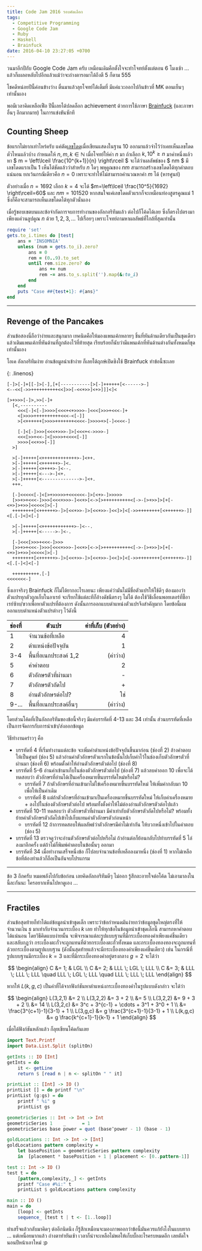 ```yaml
---
title: Code Jam 2016 รอบคัดเลือก
tags:
  - Competitive Programming
  - Google Code Jam
  - Ruby
  - Haskell
  - Brainfuck
date: 2016-04-10 23:27:05 +0700
---
```


วนมาอีกปีกับ Google Code Jam ครับ เหมือนเดิมคือตั้งใจจะทำโจทย์ตั้งแต่ตอน 6 โมงเช้า ... แล้วก็เผลอหลับไปอีกแล้วแม้ว่าจะถ่างตารอมาได้ถึงตี 5 ก็ตาม 555

โชคดีหน่อยปีนี้ค่อนข้างว่าง ตื่นมาแล้วลุยโจทย์ได้เต็มที่ มีแค่แวะออกไปกินข้าวที่ MK ตอนเย็นๆ เท่านั้นเอง

พอมีเวลาคิดเหลือเฟือ ปีนี้เลยได้ปลดล็อก achievement ด้วยการใช้ภาษา [Brainfuck][] (และภาษาอื่นๆ อีกมากมาย) ในการแข่งขันซักที


## Counting Sheep

ข้อแรกไม่ยากเท่าไหร่ครับ แค่ตัด[เลขโดด][]เมื่อเขียนแสดงในฐาน 10 ออกมาแล้วจำไว้ว่าเคยเห็นเลขโดดตัวไหนแล้วบ้าง กำหนดให้ $n,m,k\in\mathbb{N}$ เมื่อโจทย์ให้ค่า $n$ มา ถ้าเลือก $k, 10^k \ge n$ มาค่าหนึ่งแล้วหา $ m = \left\lceil \frac{10^{k+1}}{n} \right\rceil $ จะได้ว่าผลลัพธ์ของ $ nm $ มีเลขโดดแรกเป็น $1$ เห็นได้ชัดแล้วว่าสำหรับ $n$ ใดๆ พหุคูณของ $nm$ สามารถสร้างเลขโดดได้ทุกคำตอบแน่นอน ยกเว้นกรณีเดียวคือ $n=0$ เพราะจะทำให้ไม่สามารถคำนวณหาค่า $m$ ได้ (หารศูนย์)

ตัวอย่างเมื่อ $n=1692$ เลือก $k=4$ จะได้ $m=\left\lceil \frac{10^5}{1692} \right\rceil=60$ และ $nm = 101520$ หากสนใจแค่เลขโดดตัวแรกก็จะเหมือนท่องสูตรคูณแม่ 1 ซึ่งก็คือจะสามารถเห็นเลขโดดได้ทุกตัวนั่นเอง

เมื่อรู้ขอบเขตบนและข้อจำกัดการจบการทำงานของอัลกอริทึมแล้ว ต่อไปก็โค้ดได้เลย ซึ่งก็ตรงไปตรงมาเพียงแค่วนลูปคูณ $n$ ด้วย $1,2,3,\dots$ ไปเรื่อยๆ เพราะโจทย์ถามหาผลลัพธ์ที่ใกล้ที่สุดเท่านั้น

``` ruby
require 'set'
gets.to_i.times do |test|
    ans = 'INSOMNIA'
    unless (num = gets.to_i).zero?
        ans = 0
        rem = (0..9).to_set
        until rem.size.zero? do
            ans += num
            rem -= ans.to_s.split('').map(&:to_i)
        end
    end
    puts "Case ##{test+1}: #{ans}"
end
```

---

## Revenge of the Pancakes

ส่วนข้อสองนี่ถือว่าง่ายและสนุกมาก เทคนิดคือให้มองแพนเค้กหลายๆ ชิ้นที่หันด้านเดียวกันเป็นชุดเดียว แล้วเติมแพนเค้กที่หันด้านที่ถูกต้องไว้ที่ท้ายสุด เรียบร้อยก็นับว่ามีแพนเค้กที่หันด้านต่างกันทั้งหมดกี่ชุด เท่านั้นเอง

โอเค อัลกอริทึมง่าย อ่านข้อมูลนำเข้าง่าย ก็เลยได้ฤกษ์เปิดซิงใช้ Brainfuck ทำข้อนี้ซะเลย

{: .linenos}
```
[-]>[-]+[[-]>[-],[+[-----------[>[-]++++++[<------>-]
<--<<[->>++++++++++<<]>>[-<<+>>]<+>]]]<]<

[>+>>>[-]>,>>[-]+
  [<,----------
    <<<[-]<[-]>>>>[<<<+<+>>>>-]<<<[>>>+<<<-]+
    <[>>>>++++++++++<<<-<[-]]
    >[<++++++[>>>>+++++++<<<<-]>>>>+>[-]<<<<-]

    [-]<[-]>>>[<<<+>>>-]>[<<<+<->>>>-]
    <<<[>>+<<-]<[>>>>+<<<<[-]]
    >>>>[<<+>>[-]]
  >]

  >[-]+++++[<+++++++++++++>-]<++.
  >[-]+++++[<++++++>-]<.
  >[-]+++++[<++++>-]<--.
  >[-]+++++[<--->-]<+.
  >[-]+++++[<-------------->-]<+.
  +++.

  [-]<<<<<[-]<[>+>>>>>+<<<<<<-]>[<+>-]>>>>>
  [>>+>+<<<-]>>>[<<<+>>>-]<<+>[<->[>++++++++++<[->-[>+>>]>[+[-<+>]>+>>]<<<<<]>[-]
  ++++++++[<++++++>-]>[<<+>>-]>[<<+>>-]<<]>]<[->>++++++++[<++++++>-]]<[.[-]<]<[-]

  >[-]+++++[<++++++++++++>-]<--.
  >[-]+++++[<----->-]<-.

  [-]<<<[>>>+<<<-]>>>
  [>>+>+<<<-]>>>[<<<+>>>-]<<+>[<->[>++++++++++<[->-[>+>>]>[+[-<+>]>+>>]<<<<<]>[-]
  ++++++++[<++++++>-]>[<<+>>-]>[<<+>>-]<<]>]<[->>++++++++[<++++++>-]]<[.[-]<]<[-]

  ++++++++++.[-]
<<<<<<<-]
```

ซึ่งเอาจริงๆ Brainfuck ก็ไม่ได้ยากอะไรเลยนะ เพียงแค่ว่ามันไม่มีชื่อตัวแปรให้ใช้ดีๆ ต้องมองว่าตัวแปรทุกตัวถูกเก็บในอาเรย์ จะเรียกใช้แต่ละทีก็อ้างดัชนีตรงๆ ไม่ได้ ต้องใช้วิธีเลื่อนพอยเตอร์ที่ชี้อาเรย์ซ้าย/ขวาเพื่อหาตัวแปรที่ต้องการ ดังนั้นการออกแบบตำแหน่งตัวแปรจึงสำคัญมาก โดยข้อนี้ผมออกแบบตำแหน่งตัวแปรต่างๆ ไว้ดังนี้

| ช่องที่   |       ตัวแปร       | ค่าที่เก็บ (ตัวอย่าง) |
|:------ | ----------------- | ---------------:|
| 1      | จำนวนข้อที่เหลือ      |               4 |
| 2      | ตำแหน่งข้อปัจจุบัน     |               1 |
| 3-4    | พื้นที่อเนกประสงค์ 1,2 |         (ค่าว่าง) |
| 5      | ค่าคำตอบ           |               2 |
| 6      | ตัวอักษรตัวที่ผ่านมา    |               - |
| 7      | ตัวอักษรตัวถัดไป      |               + |
| 8      | อ่านตัวอักษรต่อไป?    |              ใช่ |
| 9-...  | พื้นที่อเนกประสงค์อื่นๆ  |         (ค่าว่าง) |

โดยส่วนโค้ดที่เป็นอัลกอริทึมของข้อนี้จริงๆ มีแค่บรรทัดที่ 4-13 และ 34 เท่านั้น ส่วนบรรทัดที่เหลือเป็นการจัดการกับการนำเข้า/ส่งออกข้อมูล

วิธีทำงานคร่าวๆ คือ

- บรรทัดที่ 4 ที่เริ่มทำงานแต่ละข้อ จะเพิ่มค่าตำแหน่งข้อปัจจุบันขึ้นมาก่อน (ช่องที่ 2) ล้างคำตอบให้เป็นศูนย์ (ช่อง 5) แล้วอ่านค่าตัวอักษรตัวแรกในข้อนั้นไปเก็บค่าไว้ในช่องเก็บตัวอักษรตัวที่ผ่านมา (ช่องที่ 6) พร้อมตั้งค่าให้อ่านตัวอักษรตัวต่อไป (ช่องที่ 8)
- บรรทัดที่ 5-6 อ่านค่าเข้ามาเก็บในช่องตัวอักษรตัวต่อไป (ช่องที่ 7) แล้วลบค่าออก 10 เพื่อจะได้ทดสอบว่า ตัวอักษรที่อ่านได้เป็นเครื่องหมายขึ้นบรรทัดใหม่หรือไม่?
  - บรรทัดที่ 7 ถ้าตัวอักษรที่อ่านเข้ามาไม่ใข่เครื่องหมายขึ้นบรรทัดใหม่ ให้เพิ่มค่ากลับมา 10 เพื่อให้เป็นค่าเดิม
  - บรรทัดที่ 8 แต่ถ้าตัวอักษรที่อ่านเข้ามาเป็นเครื่องหมายขึ้นบรรทัดใหม่ ให้เก็บค่าเครื่องหมาย + ลงไปในช่องตัวอักษรตัวต่อไป พร้อมทั้งตั้งค่าให้ไม่ต่องอ่านตัวอักษรตัวต่อไปแล้ว
- บรรทัดที่ 10-11 ทดสอบว่า ตัวอักษรตัวที่ผ่านมา มีค่าเท่ากับตัวอักษรตัวถัดไปหรือไม่? พร้อมทั้งย้ายค่าตัวอักษรตัวถัดไปเข้าไปเก็บแทนค่าตัวอักษรตัวก่อนหน้า
  - บรรทัดที่ 12 ถ้าการทดสอบให้ผลลัพธ์ว่าตัวอักษรมีค่าไม่เท่ากัน ให้บวกหนึ่งเข้าไปในคำตอบ (ช่อง 5)
- บรรทัดที่ 13 ตรวจดูว่าจะอ่านตัวอักษรตัวต่อไปหรือไม่ ถ้าอ่านต่อก็ย้อนกลับไปทำบรรทัดที่ 5 ไล่ลงมาอีกครั้ง แต่ถ้าไม่ก็พิมพ์คำตอบในข้อนั้นๆ ออกมา
- บรรทัดที่ 34 เมื่อทำงานเสร็จหนึ่งข้อ ก็ไปลบจำนวนข้อที่เหลือลงมาหนึ่ง (ช่องที่ 1) หากไม่เหลือข้อที่ต้องทำแล้วก็ถือเป็นอันจบโปรแกรม

---

ข้อ 3 ถึกครับ หมดพลังไปกับข้อก่อน เลยคิดอัลกอริทึมดีๆ ไม่ออก รู้สึกละอายใจต่อโค้ด ไม่เอามาลงในนี้ละกันนะ ใครอยากเห็นไปหาดูเอง ...

---

## Fractiles

ส่วนข้อสุดท้ายก็ทำได้แต่ข้อมูลนำเข้าชุดเล็ก เพราะว่าข้อกำหนดมันง่ายกว่าข้อมูลชุดใหญ่ตรงที่ให้จำนวนเงิน $s$ มาเท่ากับจำนวนกระเบื้อง $k$ เลย ทำให้ทุกข้อในข้อมูลนำเข้าชุดเล็กนี้ สามารถหาคำตอบได้แน่นอน โดยวิธีคิดแบบง่ายนั้น จะพิจารณาแต่ละรูปแบบฐานที่มีกระเบื้องทองคำเพียงแค่ชิ้นเดียว และสลับกฎว่า กระเบื้องตะกั่วจะถูกแทนที่ด้วยกระเบื้องตะกั่วทั้งหมด และกระเบื้องทองทองจะถูกแทนที่ด้วยกระเบื้องตามรูปแบบฐาน (ดังนั้นสุดท้ายแล้วจะมีกระเบื้องทองคำเพียงแค่ชิ้นเดียว) เช่น ในกรณีที่รูปแบบฐานมีกระเบื้อง $k=3$ และที่มีกระเบื้องทองคำอยู่ตรงกลาง $g=2$ จะได้ว่า

$$
\begin{align}
C &= 1; & LGL \\
C &= 2; & LLL \; LGL \; LLL \\
C &= 3; & LLL \; LLL \; LLL \quad LLL \; LGL \; LLL \quad LLL \; LLL \; LLL
\end{align}
$$

หากให้ $L(k,g,c)$ เป็นค่าที่ได้จากฟังก์ชันหาตำแหน่งกระเบื้องทองคำในรูปแบบดังกล่าว จะได้ว่า

$$
\begin{align}
L(3,2,1) &= 2 \\
L(3,2,2) &= 3 + 2 \\
         &= 5 \\
L(3,2,2) &= 9 + 3 + 2 \\
         &= 14 \\
L(3,2,c) &= 3^c + 3^{c-1} + \cdots + 3^1 + 3^0 + 1 \\
         &= \frac{3^{c+1}-1}{3-1} + 1 \\
L(3,g,c) &= g \frac{3^{c+1}-1}{3-1} + 1 \\
L(k,g,c) &= g \frac{k^{c+1}-1}{k-1} + 1
\end{align}
$$

เมื่อได้ฟังก์ชันหลักแล้ว ก็ลุยเขียนโค้ดกันเลย

``` haskell
import Text.Printf
import Data.List.Split (splitOn)

getInts :: IO [Int]
getInts = do
    it <- getLine
    return $ [read n | n <- splitOn " " it]

printList :: [Int] -> IO ()
printList [] = do printf "\n"
printList (g:gs) = do
    printf " %i" g
    printList gs

geometricSeries :: Int -> Int -> Int
geometricSeries 1    _      = 1
geometricSeries base power = quot (base^power - 1) (base - 1)

goldLocations :: Int -> Int -> [Int]
goldLocations pattern complexity =
    let basePosition = geometricSeries pattern complexity
    in  [placement * basePosition + 1 | placement <- [0..pattern-1]]

test :: Int -> IO ()
test t = do
    [pattern,complexity,_] <- getInts
    printf "Case #%i:" t
    printList $ goldLocations pattern complexity

main :: IO ()
main = do
    [loop] <- getInts
    sequence_ [test t | t <- [1..loop]]
```

ทำเสร็จแล้วกลับมาคิดๆ ต่ออีกนิดนึง ก็รู้สึกเหมือนจะมองภาพออกว่าข้อนี้มันควรแก้ยังไงในแบบยาก ... แต่เหนื่อยมากแล้ว ถ่างตาทำยันเช้า เวลาก็น่าจะเหลือไม่พอให้เก็บบั๊กอะไรครบหมดอีก เลยตัดใจนอนปีหน้าเอาใหม่ :p


[Brainfuck]: //en.wikipedia.org/wiki/Brainfuck
[เลขโดด]: //en.wikipedia.org/wiki/Numerical_digit
